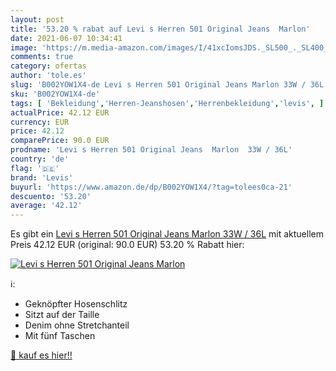 ```yaml
---
layout: post
title: '53.20 % rabat auf Levi s Herren 501 Original Jeans  Marlon'
date: 2021-06-07 10:34:41
image: 'https://m.media-amazon.com/images/I/41xcIomsJDS._SL500_._SL400_.jpg'
comments: true
category: ofertas
author: 'tole.es'
slug: 'B002YOW1X4-de Levi s Herren 501 Original Jeans Marlon 33W / 36L'
sku: 'B002YOW1X4-de'
tags: [ 'Bekleidung','Herren-Jeanshosen','Herrenbekleidung','levis', ]
actualPrice: 42.12 EUR
currency: EUR
price: 42.12
comparePrice: 90.0 EUR
prodname: 'Levi s Herren 501 Original Jeans  Marlon  33W / 36L'
country: 'de'
flag: '🇩🇪'
brand: 'Levis'
buyurl: 'https://www.amazon.de/dp/B002YOW1X4/?tag=tolees0ca-21'
descuento: '53.20'
average: '42.12'
---
```


Es gibt ein [Levi s Herren 501 Original Jeans  Marlon  33W / 36L](https://www.amazon.de/dp/B002YOW1X4/?tag=tolees0ca-21) mit aktuellem Preis 42.12 EUR (original: 90.0 EUR) 53.20 % Rabatt hier:

[![Levi s Herren 501 Original Jeans  Marlon](https://m.media-amazon.com/images/I/41xcIomsJDS._SL500_._SL400_.jpg)](https://www.amazon.de/dp/B002YOW1X4/?tag=tolees0ca-21)

ℹ️:

- Geknöpfter Hosenschlitz
- Sitzt auf der Taille
- Denim ohne Stretchanteil
- Mit fünf Taschen

[🛒 kauf es hier!!](https://www.amazon.de/dp/B002YOW1X4/?tag=tolees0ca-21)
